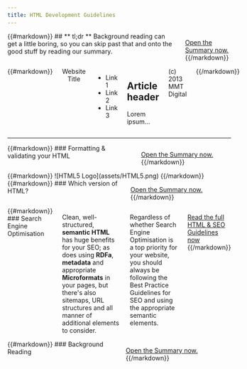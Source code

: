 ```yaml
---
title: HTML Development Guidelines
---
```

<div class='row'>
<div class='large-4 columns'>
{{#markdown}}
## ** tl;dr **
Background reading can get a little boring, so you can skip past that and onto the good stuff by reading our summary.

<a href='summary.html' class='button'>Open the Summary now.</a>
{{/markdown}}
</div>
<div class='large-8 columns'>
{{#markdown}}
    <!doctype html>
    <html class="no-js" lang="en">
        <head>
            <title>Website Title</title>
            <link rel="stylesheet" href="css/style.css"/>
            <script src="js/modernizr.js"></script>
        </head>
        <body>
            <header>
                <brand>Website Title</brand>
            </header>
            <nav>
                <ul>
                    <li>Link 1</li>
                    <li>Link 2</li>
                    <li>Link 3</li>
                </ul>
            </nav>
            <section>
                <article>
                    <h2>Article header</h2>
                    <p>Lorem ipsum...</p>
                </article>
            </section>
            <footer>(c) 2013 MMT Digital</footer>
        </body>
    </html>
{{/markdown}}
</div>
</div>

<div class='row'>
<hr/>
<div class='large-4 columns'>
{{#markdown}}
### Formatting & validating your HTML

<a href='#' class='button'>Open the Summary now.</a>
{{/markdown}}
</div>

<div class='large-4 columns'>
{{#markdown}}
![HTML5 Logo](assets/HTML5.png)
{{/markdown}}
</div>

<div class='large-4 columns'>
{{#markdown}}
### Which version of HTML?

<a href='#' class='button'>Open the Summary now.</a>
{{/markdown}}
</div>
</div>

<div class='row'>
<div class='large-6 columns'>
{{#markdown}}
### Search Engine Optimisation

Clean, well-structured, **semantic HTML** has huge benefits for your SEO; as does using **RDFa**, **metadata** and appropriate
**Microformats** in your pages, but there's also sitemaps, URL structures and all manner of additional elements to consider.

Regardless of whether Search Engine Optimisation is a top priority for your website, you should always be following the
Best Practice Guidelines for SEO and using the appropriate semantic elements.

<a href='#' class='button'>Read the full HTML & SEO Guidelines now</a>
{{/markdown}}
</div>

<div class='large-6 columns'>
{{#markdown}}
### Background Reading

<a href='#' class='button'>Open the Summary now.</a>
{{/markdown}}
</div>
</div>